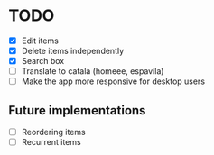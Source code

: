 # TODO

- [x] Edit items
- [x] Delete items independently
- [x] Search box
- [ ] Translate to català (homeee, espavila)
- [ ] Make the app more responsive for desktop users

## Future implementations

- [ ] Reordering items
- [ ] Recurrent items
